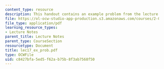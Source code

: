 ```yaml
---
content_type: resource
description: This handout contains an example problem from the lecture.
file: https://ol-ocw-studio-app-production.s3.amazonaws.com/courses/2-002-mechanics-and-materials-ii-spring-2004/c8427bfa5ed5f62ab75b8f3ab7568f50_lec17_ex_prob.pdf
file_type: application/pdf
learning_resource_types:
- Lecture Notes
parent_title: Lecture Notes
parent_type: CourseSection
resourcetype: Document
title: lec17_ex_prob.pdf
type: OCWFile
uid: c8427bfa-5ed5-f62a-b75b-8f3ab7568f50
---
```

